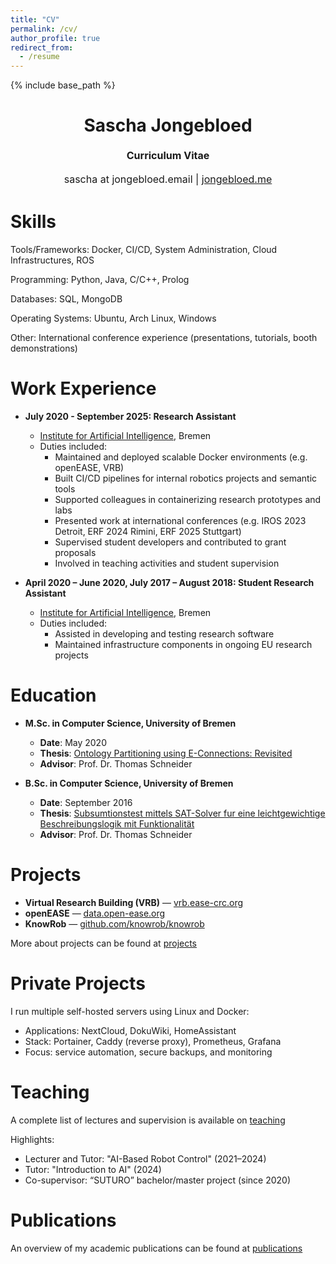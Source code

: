 ```yaml
---
title: "CV"
permalink: /cv/
author_profile: true
redirect_from:
  - /resume
---
```


{% include base_path %}

<h1 class="western" align="center"><b>Sascha Jongebloed</b></h1>
<p style="line-height: 1.5;" align="center"><span style="font-size: medium;"><b>Curriculum Vitae</b></span></p>
<p style="line-height: 1.5;" align="center"><span style="font-size: medium;">sascha at jongebloed.email | <a href="https://www.jongebloed.me">jongebloed.me</a></span></p>

Skills
======

Tools/Frameworks: Docker, CI/CD, System Administration, Cloud Infrastructures, ROS

Programming: Python, Java, C/C++, Prolog

Databases: SQL, MongoDB

Operating Systems: Ubuntu, Arch Linux, Windows

Other: International conference experience (presentations, tutorials, booth demonstrations)

Work Experience
======

* **July 2020 - September 2025: Research Assistant**
  * [Institute for Artificial Intelligence](https://ai.uni-bremen.de/), Bremen
  * Duties included:
    * Maintained and deployed scalable Docker environments (e.g. openEASE, VRB)
    * Built CI/CD pipelines for internal robotics projects and semantic tools
    * Supported colleagues in containerizing research prototypes and labs
    * Presented work at international conferences (e.g. IROS 2023 Detroit, ERF 2024 Rimini, ERF 2025 Stuttgart)
    * Supervised student developers and contributed to grant proposals
    * Involved in teaching activities and student supervision

* **April 2020 – June 2020, July 2017 – August 2018: Student Research Assistant** 
  * [Institute for Artificial Intelligence](https://ai.uni-bremen.de/), Bremen
  * Duties included:
    * Assisted in developing and testing research software
    * Maintained infrastructure components in ongoing EU research projects

Education
======

* **M.Sc. in Computer Science, University of Bremen**
  * **Date**: May 2020
  * **Thesis**: [Ontology Partitioning using E-Connections: Revisited](/mthesis.html)
  * **Advisor**: Prof. Dr. Thomas Schneider

* **B.Sc. in Computer Science, University of Bremen**
  * **Date**: September 2016
  * **Thesis**: [Subsumtionstest mittels SAT-Solver fur eine leichtgewichtige Beschreibungslogik mit Funktionalität](/bthesis.html)
  * **Advisor**: Prof. Dr. Thomas Schneider

Projects
======

- **Virtual Research Building (VRB)** — [vrb.ease-crc.org](https://vrb.ease-crc.org)  
- **openEASE** — [data.open-ease.org](https://data.open-ease.org)  
- **KnowRob** — [github.com/knowrob/knowrob](https://github.com/knowrob/knowrob)  

More about projects can be found at [projects](https://jongebloed.me/projects/)

Private Projects
======

I run multiple self-hosted servers using Linux and Docker:

- Applications: NextCloud, DokuWiki, HomeAssistant  
- Stack: Portainer, Caddy (reverse proxy), Prometheus, Grafana  
- Focus: service automation, secure backups, and monitoring

Teaching
======

A complete list of lectures and supervision is available on [teaching](https://jongebloed.me/teaching/)

Highlights:
- Lecturer and Tutor: "AI-Based Robot Control" (2021–2024)
- Tutor: "Introduction to AI" (2024)
- Co-supervisor: “SUTURO” bachelor/master project (since 2020)

Publications
======

An overview of my academic publications can be found at [publications](https://jongebloed.me/publications)
